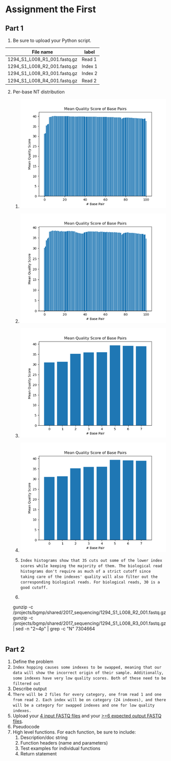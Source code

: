 # Assignment the First

## Part 1
1. Be sure to upload your Python script.

| File name | label |
|---|---|
| 1294_S1_L008_R1_001.fastq.gz | Read 1 |
| 1294_S1_L008_R2_001.fastq.gz | Index 1 |
| 1294_S1_L008_R3_001.fastq.gz | Index 2 |
| 1294_S1_L008_R4_001.fastq.gz | Read 2 |

2. Per-base NT distribution
    1.  ![histogram read 1](meanqual_read1.png "Read 1 Histogram")
    2.  ![histogram read 2](meanqual_read2.png "Read 2 Histogram")
    3.  ![histogram index 1](meanqual_index1.png "Index 1 Histogram")
    4.  ![histogram index 1](meanqual_index1.png "Index 2 Histogram")

    2. ```Index histograms show that 35 cuts out some of the lower index scores while keeping the majority of them. The biological read histograms don't require as much of a strict cutoff since taking care of the indexes' quality will also filter out the corresponding biological reads. For biological reads, 30 is a good cutoff.```
    3. ```
    gunzip -c /projects/bgmp/shared/2017_sequencing/1294_S1_L008_R2_001.fastq.gz gunzip -c /projects/bgmp/shared/2017_sequencing/1294_S1_L008_R3_001.fastq.gz | sed -n "2~4p" | grep -c "N"
    7304664
    ```
    
## Part 2
1. Define the problem
2.  ```Index hopping causes some indexes to be swapped, meaning that our data will show the incorrect origin of their sample. Additionally, some indexes have very low quality scores. Both of these need to be filtered out ```
3. Describe output
4. ```There will be 2 files for every category, one from read 1 and one from read 2. Each index will be on category (24 indexes), and there will be a category for swapped indexes and one for low quality indexes.```
5. Upload your [4 input FASTQ files](../TEST-input_FASTQ) and your [>=6 expected output FASTQ files](../TEST-output_FASTQ).
6. Pseudocode
7. High level functions. For each function, be sure to include:
    1. Description/doc string
    2. Function headers (name and parameters)
    3. Test examples for individual functions
    4. Return statement
